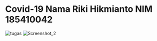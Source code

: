# Covid-19 Nama Riki Hikmianto NIM 185410042
![tugas](https://user-images.githubusercontent.com/45007881/104680695-0daf5b80-5723-11eb-9887-f54894d32db0.jpeg)
![Screenshot_2](https://user-images.githubusercontent.com/45007881/104680697-0f791f00-5723-11eb-82da-d17a9d8b7258.png)
